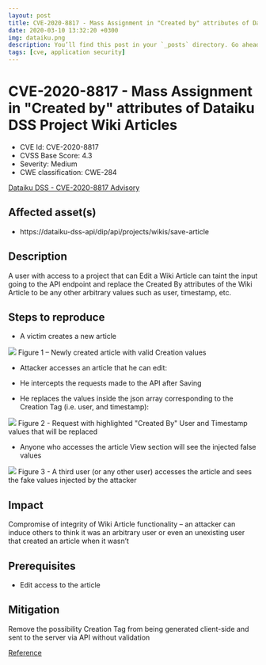 ```yaml
---
layout: post
title: CVE-2020-8817 - Mass Assignment in "Created by" attributes of Dataiku DSS Project Wiki Articles
date: 2020-03-10 13:32:20 +0300
img: dataiku.png
description: You’ll find this post in your `_posts` directory. Go ahead and edit it and re-build the site to see your changes. # Add post description (optional)
tags: [cve, application security]
---
```


# CVE-2020-8817 - Mass Assignment in "Created by" attributes of Dataiku DSS Project Wiki Articles

* CVE Id: CVE-2020-8817
* CVSS Base Score: 4.3
* Severity: Medium
* CWE classification: CWE-284

[Dataiku DSS - CVE-2020-8817 Advisory](https://doc.dataiku.com/dss/latest/security/advisories/cve-2020-8817.html)

## Affected asset(s)

* https://dataiku-dss-api/dip/api/projects/wikis/save-article

## Description

A user with access to a project that can Edit a Wiki Article can taint the input going to the API endpoint and replace the Created By attributes of the Wiki Article to be any other arbitrary values such as user, timestamp, etc. 

## Steps to reproduce

* A victim creates a new article

![](https://i.imgur.com/YdE3VU2.png)
Figure 1 – Newly created article with valid Creation values 

   * Attacker accesses an article that he can edit: 

   * He intercepts the requests made to the API after Saving 

   * He replaces the values inside the json array corresponding to the Creation Tag (i.e. user, and timestamp): 

![](https://i.imgur.com/g2dTJ5j.png)
Figure 2 - Request with highlighted "Created By" User and Timestamp values that will be replaced

   * Anyone who accesses the article View section will see the injected false values 
    
![](https://i.imgur.com/FoIxpaN.png)
Figure 3 - A third user (or any other user) accesses the article and sees the fake values injected by the attacker
  
## Impact
  
Compromise of integrity of Wiki Article functionality – an attacker can induce others to think it was an arbitrary user or even an unexisting user that created an article when it wasn’t 

## Prerequisites

 * Edit access to the article 

## Mitigation
 
Remove the possibility Creation Tag from being generated client-side and sent to the server via API without validation
 
 [Reference](https://cheatsheetseries.owasp.org/cheatsheets/Mass_Assignment_Cheat_Sheet.html)
